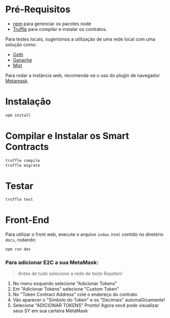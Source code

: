 # Pré-Requisitos

- [npm](https://www.npmjs.com/) para gerenciar os pacotes node
- [Truffle](https://truffleframework.com/) para compilar e instalar os contratos.

Para testes locais, sugerismos a utilização de uma rede local com uma solução como:

- [Geth](https://github.com/ethereum/go-ethereum/wiki/geth)
- [Ganache](https://truffleframework.com/ganache)
- [Mist](https://github.com/ethereum/mist)

Para rodar a instância web, recomenda-se o uso do plugin de navegador [Metamask](https://metamask.io/).

# Instalação

```bash
npm install
```

# Compilar e Instalar os Smart Contracts

```bash
truffle compile
truffle migrate
```

# Testar

```bash
truffle test
```

# Front-End

Para utilizar o front web, execute o arquivo `index.html` contido no diretório `docs`, rodando:

```bash
npm run dev
```

### Para adicionar E2C a sua MetaMask:

> Antes de tudo selecione a rede de teste Ropsten!

1. No menu esquerdo selecione "Adicionar Tokens"
2. Em "Adicionar Tokens" selecione "Custom Token"
3. No "Token Contract Address" cole o endereço do contrato
4. Vão aparecer o "Símbolo do Token" e os "Decimais" automaGicamente!
5. Selecione "ADICIONAR TOKENS"
   Pronto! Agora você pode visualizar seus SY em sua carteira MetaMask
